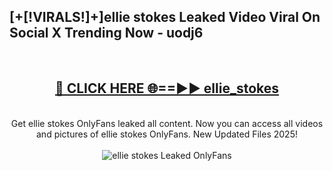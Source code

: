 <h2>[+[!VIRALS!]+]ellie stokes Leaked Video Viral On Social X Trending Now - uodj6</h2>
<br>
<div align="center">
<h2><a href="https://libra.edu.pl?ellie_stokes" rel="nofollow">🔴 CLICK HERE 🌐==►► ellie_stokes</a></h2>
<br>
Get ellie stokes OnlyFans leaked all content. Now you can access all videos and pictures of ellie stokes OnlyFans. New Updated Files 2025!
<br>
<br>
<a href="https://libra.edu.pl?ellie_stokes" rel="nofollow" data-target="animated-image.originalLink"><img src="https://i.ibb.co.com/WyWwxjT/player-gif2.gif" alt="ellie stokes Leaked OnlyFans" style="max-width: 100%; display: inline-block;" data-target="animated-image.originalImage"></a>
</div>
<br>